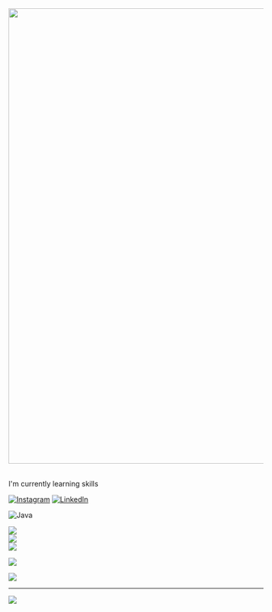 <img src="https://github.com/Anmol-Baranwal/Cool-GIFs-For-GitHub/assets/74038190/80728820-e06b-4f96-9c9e-9df46f0cc0a5" width="900">
<br><br>

I'm currently learning skills



[![Instagram](https://img.shields.io/badge/Instagram-%23E4405F.svg?logo=Instagram&logoColor=white)](https://instagram.com/_madan_3) [![LinkedIn](https://img.shields.io/badge/LinkedIn-%230077B5.svg?logo=linkedin&logoColor=white)](https://linkedin.com/in/https://www.linkedin.com/in/madan-h-m?utm_source=share&utm_campaign=share_via&utm_content=profile&utm_medium=android_app) 


![Java](https://img.shields.io/badge/java-%23ED8B00.svg?style=for-the-badge&logo=openjdk&logoColor=white)

![](https://github-readme-stats.vercel.app/api?username=Madan-HM&theme=transparent&hide_border=false&include_all_commits=true&count_private=true)<br/>
![](https://github-readme-streak-stats.herokuapp.com/?user=Madan-HM&theme=transparent&hide_border=false)<br/>
![](https://github-readme-stats.vercel.app/api/top-langs/?username=Madan-HM&theme=transparent&hide_border=false&include_all_commits=true&count_private=true&layout=compact)


![](https://quotes-github-readme.vercel.app/api?type=horizontal&theme=tokyonight)


![](https://github-contributor-stats.vercel.app/api?username=Madan-HM&limit=5&theme=dark&combine_all_yearly_contributions=true)

---
[![](https://visitcount.itsvg.in/api?id=Madan-HM&icon=0&color=1)](https://visitcount.itsvg.in)


